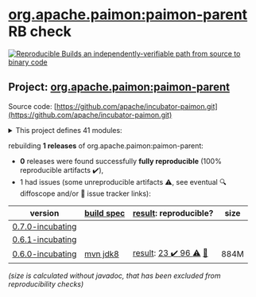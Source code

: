 [org.apache.paimon:paimon-parent](https://central.sonatype.com/artifact/org.apache.paimon/paimon-parent/versions) RB check
=======

[![Reproducible Builds](https://reproducible-builds.org/images/logos/rb.svg) an independently-verifiable path from source to binary code](https://reproducible-builds.org/)

## Project: [org.apache.paimon:paimon-parent](https://central.sonatype.com/artifact/org.apache.paimon/paimon-parent/versions)

Source code: [https://github.com/apache/incubator-paimon.git](https://github.com/apache/incubator-paimon.git)

<details><summary>This project defines 41 modules:</summary>

* [org.apache.paimon:paimon-benchmark](https://central.sonatype.com/artifact/org.apache.paimon/paimon-benchmark/0.6.0-incubating)
* [org.apache.paimon:paimon-bundle](https://central.sonatype.com/artifact/org.apache.paimon/paimon-bundle/0.6.0-incubating)
* [org.apache.paimon:paimon-ci-tools](https://central.sonatype.com/artifact/org.apache.paimon/paimon-ci-tools/0.6.0-incubating)
* [org.apache.paimon:paimon-codegen](https://central.sonatype.com/artifact/org.apache.paimon/paimon-codegen/0.6.0-incubating)
* [org.apache.paimon:paimon-codegen-loader](https://central.sonatype.com/artifact/org.apache.paimon/paimon-codegen-loader/0.6.0-incubating)
* [org.apache.paimon:paimon-common](https://central.sonatype.com/artifact/org.apache.paimon/paimon-common/0.6.0-incubating)
* [org.apache.paimon:paimon-core](https://central.sonatype.com/artifact/org.apache.paimon/paimon-core/0.6.0-incubating)
* [org.apache.paimon:paimon-filesystems](https://central.sonatype.com/artifact/org.apache.paimon/paimon-filesystems/0.6.0-incubating)
* [org.apache.paimon:paimon-flink](https://central.sonatype.com/artifact/org.apache.paimon/paimon-flink/0.6.0-incubating)
* [org.apache.paimon:paimon-flink-1.14](https://central.sonatype.com/artifact/org.apache.paimon/paimon-flink-1.14/0.6.0-incubating)
* [org.apache.paimon:paimon-flink-1.15](https://central.sonatype.com/artifact/org.apache.paimon/paimon-flink-1.15/0.6.0-incubating)
* [org.apache.paimon:paimon-flink-1.16](https://central.sonatype.com/artifact/org.apache.paimon/paimon-flink-1.16/0.6.0-incubating)
* [org.apache.paimon:paimon-flink-1.17](https://central.sonatype.com/artifact/org.apache.paimon/paimon-flink-1.17/0.6.0-incubating)
* [org.apache.paimon:paimon-flink-1.18](https://central.sonatype.com/artifact/org.apache.paimon/paimon-flink-1.18/0.6.0-incubating)
* [org.apache.paimon:paimon-flink-action](https://central.sonatype.com/artifact/org.apache.paimon/paimon-flink-action/0.6.0-incubating)
* [org.apache.paimon:paimon-flink-cdc](https://central.sonatype.com/artifact/org.apache.paimon/paimon-flink-cdc/0.6.0-incubating)
* [org.apache.paimon:paimon-flink-common](https://central.sonatype.com/artifact/org.apache.paimon/paimon-flink-common/0.6.0-incubating)
* [org.apache.paimon:paimon-format](https://central.sonatype.com/artifact/org.apache.paimon/paimon-format/0.6.0-incubating)
* [org.apache.paimon:paimon-hive](https://central.sonatype.com/artifact/org.apache.paimon/paimon-hive/0.6.0-incubating)
* [org.apache.paimon:paimon-hive-catalog](https://central.sonatype.com/artifact/org.apache.paimon/paimon-hive-catalog/0.6.0-incubating)
* [org.apache.paimon:paimon-hive-common](https://central.sonatype.com/artifact/org.apache.paimon/paimon-hive-common/0.6.0-incubating)
* [org.apache.paimon:paimon-hive-connector-2.1](https://central.sonatype.com/artifact/org.apache.paimon/paimon-hive-connector-2.1/0.6.0-incubating)
* [org.apache.paimon:paimon-hive-connector-2.1-cdh-6.3](https://central.sonatype.com/artifact/org.apache.paimon/paimon-hive-connector-2.1-cdh-6.3/0.6.0-incubating)
* [org.apache.paimon:paimon-hive-connector-2.2](https://central.sonatype.com/artifact/org.apache.paimon/paimon-hive-connector-2.2/0.6.0-incubating)
* [org.apache.paimon:paimon-hive-connector-2.3](https://central.sonatype.com/artifact/org.apache.paimon/paimon-hive-connector-2.3/0.6.0-incubating)
* [org.apache.paimon:paimon-hive-connector-3.1](https://central.sonatype.com/artifact/org.apache.paimon/paimon-hive-connector-3.1/0.6.0-incubating)
* [org.apache.paimon:paimon-hive-connector-common](https://central.sonatype.com/artifact/org.apache.paimon/paimon-hive-connector-common/0.6.0-incubating)
* [org.apache.paimon:paimon-oss](https://central.sonatype.com/artifact/org.apache.paimon/paimon-oss/0.6.0-incubating)
* [org.apache.paimon:paimon-oss-impl](https://central.sonatype.com/artifact/org.apache.paimon/paimon-oss-impl/0.6.0-incubating)
* [org.apache.paimon:paimon-parent](https://central.sonatype.com/artifact/org.apache.paimon/paimon-parent/0.6.0-incubating)
* [org.apache.paimon:paimon-s3](https://central.sonatype.com/artifact/org.apache.paimon/paimon-s3/0.6.0-incubating)
* [org.apache.paimon:paimon-s3-impl](https://central.sonatype.com/artifact/org.apache.paimon/paimon-s3-impl/0.6.0-incubating)
* [org.apache.paimon:paimon-spark](https://central.sonatype.com/artifact/org.apache.paimon/paimon-spark/0.6.0-incubating)
* [org.apache.paimon:paimon-spark-2](https://central.sonatype.com/artifact/org.apache.paimon/paimon-spark-2/0.6.0-incubating)
* [org.apache.paimon:paimon-spark-3.1](https://central.sonatype.com/artifact/org.apache.paimon/paimon-spark-3.1/0.6.0-incubating)
* [org.apache.paimon:paimon-spark-3.2](https://central.sonatype.com/artifact/org.apache.paimon/paimon-spark-3.2/0.6.0-incubating)
* [org.apache.paimon:paimon-spark-3.3](https://central.sonatype.com/artifact/org.apache.paimon/paimon-spark-3.3/0.6.0-incubating)
* [org.apache.paimon:paimon-spark-3.4](https://central.sonatype.com/artifact/org.apache.paimon/paimon-spark-3.4/0.6.0-incubating)
* [org.apache.paimon:paimon-spark-3.5](https://central.sonatype.com/artifact/org.apache.paimon/paimon-spark-3.5/0.6.0-incubating)
* [org.apache.paimon:paimon-spark-common](https://central.sonatype.com/artifact/org.apache.paimon/paimon-spark-common/0.6.0-incubating)
* [org.apache.paimon:paimon-test-utils](https://central.sonatype.com/artifact/org.apache.paimon/paimon-test-utils/0.6.0-incubating)
</details>

rebuilding **1 releases** of org.apache.paimon:paimon-parent:
- **0** releases were found successfully **fully reproducible** (100% reproducible artifacts :heavy_check_mark:),
- 1 had issues (some unreproducible artifacts :warning:, see eventual :mag: diffoscope and/or :memo: issue tracker links):

| version | [build spec](/BUILDSPEC.md) | [result](https://reproducible-builds.org/docs/jvm/): reproducible? | size |
| -- | --------- | ------ | -- |
| [0.7.0-incubating](https://central.sonatype.com/artifact/org.apache.paimon/paimon-parent/0.7.0-incubating/pom) | | | |
| [0.6.1-incubating](https://central.sonatype.com/artifact/org.apache.paimon/paimon-parent/0.6.1-incubating/pom) | | | |
| [0.6.0-incubating](https://central.sonatype.com/artifact/org.apache.paimon/paimon-parent/0.6.0-incubating/pom) | [mvn jdk8](paimon-parent-0.6.0-incubating.buildspec) | [result](paimon-parent-0.6.0-incubating.buildinfo): [23 :heavy_check_mark:  96 :warning:](paimon-parent-0.6.0-incubating.buildcompare) [:memo:](https://github.com/apache/incubator-paimon/pull/2519) | 884M |

<i>(size is calculated without javadoc, that has been excluded from reproducibility checks)</i>
